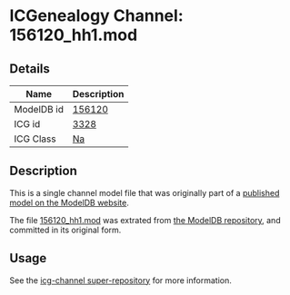 # ICGenealogy Channel: 156120\_hh1.mod

## Details

Name | Description
---- | -----------
ModelDB id | [156120](http://senselab.med.yale.edu/ModelDB/ShowModel.cshtml?model=156120)
ICG id | [3328](http://icg.neurotheory.ox.ac.uk/channels/2/3328)
ICG Class | [Na](http://icg.neurotheory.ox.ac.uk/channels/2)

## Description

This is a single channel model file that was originally part of a [published model on the ModelDB website](http://senselab.med.yale.edu/mModelDB/ShowModel.cshtml?model=156120).

The file [156120\_hh1.mod](156120_hh1.mod) was extrated from [the ModelDB repository](http://senselab.med.yale.edu/ModelDB/ShowModel.cshtml?model=156120), and committed in its original form.

## Usage

See the [icg-channel super-repository](https://github.com/icgenealogy/icg-channels) for more information.